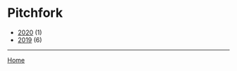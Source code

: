 # Pitchfork

  * [2020](./pitchfork-2020.md/) (1)
  * [2019](./pitchfork-2019.md/) (6)

----

[Home](../)
